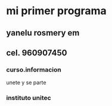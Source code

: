 # mi primer programa
## yanelu rosmery em
## cel. 960907450
### curso.informacion
unete y se parte 
### instituto unitec


